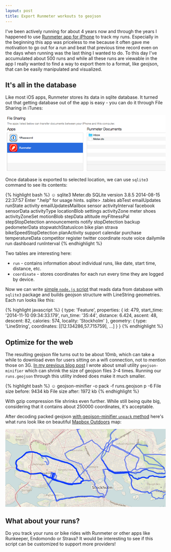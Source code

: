 ```yaml
---
layout: post
title: Export Runmeter workouts to geojson
---
```


I've been actively running for about 4 years now and through the years I happened to use [Runmeter app for iPhone](https://itunes.apple.com/us/app/runmeter-gps-pedometer-running/id326498704?mt=8) to track my runs. Especially in the beginning this app was priceless to me because it often gave me motivation to go out for a run and beat that previous time record even on the days when running was the last thing I wanted to do. To this day I've accumulated about 500 runs and while all these runs are viewable in the app I really wanted to find a way to export them to a format, like geojson, that can be easily manipulated and visualized.

## It's all in the database
Like most iOS apps, Runmeter stores its data in sqlite database. It turned out that getting database out of the app is easy - you can do it through File Sharing in iTunes:

![](/assets/runmeter/filesharing.png)

Once database is exported to selected location, we can use `sqlite3` command to see its contents:

{% highlight bash %}
☺  sqlite3 Meter.db
SQLite version 3.8.5 2014-08-15 22:37:57
Enter ".help" for usage hints.
sqlite> .tables
abTest                  emailUpdates            runState
activity                emailUpdatesMailbox     sensor
activityInterval        facebook                sensorData
activityType            locationBlob            settings
activityZone            meter                   shoes
activityZoneSet         motionBlob              stepData
altitude                myFitnessPal            stepStopDetection
announcements           notify                  stopDetection
backup                  pedometerData           stopwatchStatusIcon
bike                    plan                    strava
bikeSpeedStopDetection  planActivity            support
calendar                purchase                temperatureData
competitor              register                twitter
coordinate              route                   voice
dailymile               run
dashboard               runInterval
{% endhighlight %}

Two tables are interesting here:

- `run` - contains information about individual runs, like date, start time, distance, etc.
- `coordinate` - stores coordinates for each run every time they are logged by device.

Now we can write [simple `node.js` script](https://github.com/igorti/runmeter2geojson/blob/master/index.js) that reads data from database with `sqlite3` package and builds geojson structure with LineString geometries. Each run looks like this:

{% highlight javascript %}
{
  type: 'Feature',
  properties:
   {
      id: 479,
      start_time: '2014-11-10 09:34:33.179',
      run_time: '35:44',
      distance: 6.424,
      ascent: 48,
      descent: 82,
      calories: 574,
      locality: 'Stockholm'
    },
    geometry: {
      type: 'LineString',
      coordinates: [[12.134286,57.715759], ...]
    }
}
{% endhighlight %}

## Optimize for the web

The resulting geojson file turns out to be about 10mb, which can take a while to download even for users sitting on a wifi connection, not  to mention those on 3G. [In my previous blog post](http://igortihonov.com/2014/11/12/speedup-web-maps-minify-geojson/) I wrote about small utility `geojson-minifier` which can shrink the size of geojson files 3-4 times. Running our `runs.geojson` through this utility indeed does make it much smaller.

{% highlight bash %}
☺  geojson-minifier -o pack -f runs.geojson p -6
File size before: 9434 kb
File size after: 1972 kb
{% endhighlight %}

With gzip compression file shrinks even further. While still being quite big, considering that it contains about 250000 coordinates, it's acceptable.

After decoding packed geojson [with geojson-minifier `unpack` method](https://github.com/igorti/geojson-minifier/blob/master/index.js#L38-L71) here's what runs look like on beautiful [Mapbox Outdoors](https://www.mapbox.com/blog/mapbox-outdoors/) map:

![](/assets/runmeter/runs.png)

## What about your runs?

Do you track your runs or bike rides with Runmeter or other apps like Runkeeper, Endomondo or Strava? It would be interesting to see if this script can be customized to support more providers!


